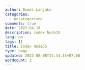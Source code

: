 ```yaml
---
author: Dimas Lanjaka
categories:
  - uncategorized
comments: true
date: 2022-04-18
description: index NodeJS
lang: en
tags: []
title: index NodeJS
type: page
updated: 2023-08-08T14:44:15+07:00
wordcount: 1
---
```


<!-- directory listing -->